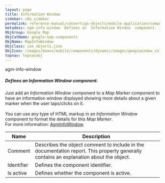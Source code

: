 ```yaml
---
layout: page
title: Information Window
sidebar: c8o_sidebar
permalink: reference-manual/convertigo-objects/mobile-application/components/google-map-components/information-window/
metadesc: agm-info-window  Defines an  Information Window  component. Just add an  Information Window  component to a  Map Marker  component to have an informat
ObjGroup: Google Map
ObjCatName: google-map-components
ObjName: MapInfoWindow
ObjClass: ion_objects.json
ObjIcon: /images/beans/mobile/components/dynamic/images/gmapiwindow_color_32x32.png
topnav: topnavobj
---
```

agm-info-window<br/>

##### Defines an <i>Information Window</i> component.<br/>
Just add an <i>Information Window</i> component to a <i>Map Marker</i> component to have an information window displayed showing more details about a given marker when the user taps/clicks on it.<br/>
<br/>
You can use any type of HTML markup in an <i>Information Window</i> component to format the details for this <i>Map Marker</i>.<br/>
 For more information: <a href='https://angular-maps.com/api-docs/agm-core/components/AgmInfoWindow.html'>AgmInfoWindow</a>.

Name | Description 
--- | ---
Comment | Describes the object comment to include in the documentation report.  This property generally contains an explanation about the object. 
Identifier | Defines the component identifier.  
Is active | Defines whether the component is active. 

